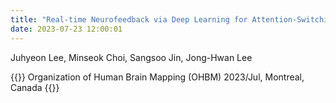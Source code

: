 ```yaml
---
title: "Real-time Neurofeedback via Deep Learning for Attention-Switching Training Between Image and Text"
date: 2023-07-23 12:00:01
---
```


Juhyeon Lee, Minseok Choi, Sangsoo Jin, Jong-Hwan Lee

{{<format bright-green>}}
Organization of Human Brain Mapping (OHBM) 2023/Jul, Montreal, Canada
{{</format>}}
